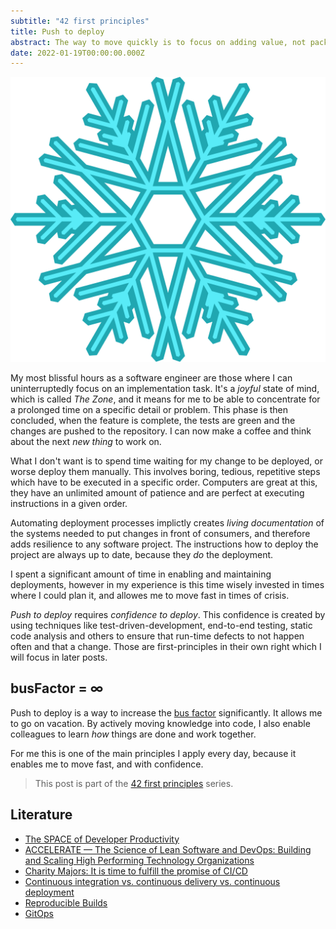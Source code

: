 ```yaml
---
subtitle: "42 first principles"
title: Push to deploy
abstract: The way to move quickly is to focus on adding value, not packaging it.
date: 2022-01-19T00:00:00.000Z
---
```


[![Snowflake: Push to deploy](../../media/42-first-principles/snowflake-push-to-deploy.svg)](https://coderbyheart.github.io/snowflake/#156:473,302:241,369:56,392:45,396:86,465:116)

My most blissful hours as a software engineer are those where I can
uninterruptedly focus on an implementation task. It's a _joyful_ state of mind,
which is called _The Zone_, and it means for me to be able to concentrate for a
prolonged time on a specific detail or problem. This phase is then concluded,
when the feature is complete, the tests are green and the changes are pushed to
the repository. I can now make a coffee and think about the next _new thing_ to
work on.

What I don't want is to spend time waiting for my change to be deployed, or
worse deploy them manually. This involves boring, tedious, repetitive steps
which have to be executed in a specific order. Computers are great at this, they
have an unlimited amount of patience and are perfect at executing instructions
in a given order.

Automating deployment processes implictly creates _living documentation_ of the
systems needed to put changes in front of consumers, and therefore adds
resilience to any software project. The instructions how to deploy the project
are always up to date, because they _do_ the deployment.

I spent a significant amount of time in enabling and maintaining deployments,
however in my experience is this time wisely invested in times where I could
plan it, and allowes me to move fast in times of crisis.

_Push to deploy_ requires _confidence to deploy_. This confidence is created by
using techniques like test-driven-development, end-to-end testing, static code
analysis and others to ensure that run-time defects to not happen often and that
a change. Those are first-principles in their own right which I will focus in
later posts.

## busFactor = ∞

Push to deploy is a way to increase the
[bus factor](https://en.wikipedia.org/wiki/Bus_factor) significantly. It allows
me to go on vacation. By actively moving knowledge into code, I also enable
colleagues to learn _how_ things are done and work together.

For me this is one of the main principles I apply every day, because it enables
me to move fast, and with confidence.

> This post is part of the [42 first principles](/42-first-principles) series.

## Literature

- [The SPACE of Developer Productivity](https://queue.acm.org/detail.cfm?id=3454124)
- [ACCELERATE &mdash; The Science of Lean Software and DevOps: Building and Scaling High Performing Technology Organizations](https://itrevolution.com/book/accelerate/)
- [Charity Majors: It is time to fulfill the promise of CI/CD](https://speakerdeck.com/charity/cd)
- [Continuous integration vs. continuous delivery vs. continuous deployment](https://www.atlassian.com/continuous-delivery/principles/continuous-integration-vs-delivery-vs-deployment)
- [Reproducible Builds](https://reproducible-builds.org/)
- [GitOps](https://www.gitops.tech/)
